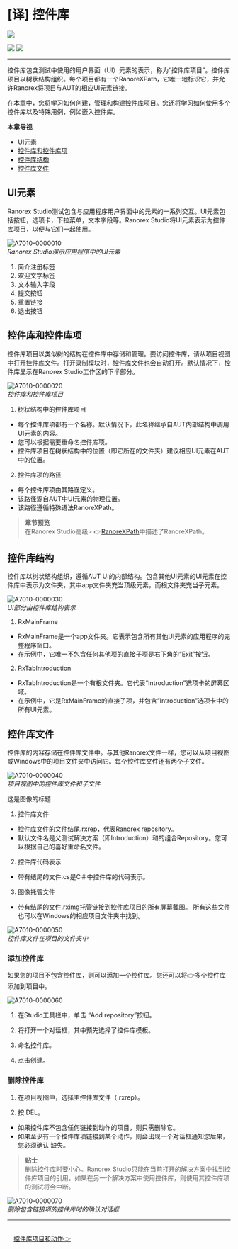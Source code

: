 # [译] 控件库


[![](https://img.shields.io/badge/OfficialPage-ClickMe-blue.svg?longCache=true&style=flat-square)][0]  

[![](https://img.shields.io/badge/Translator-TaylorTaurus-42B983.svg?longCache=true&style=flat-square)](https://github.com/taylortaurus) 
![](https://img.shields.io/badge/TranslateTime-2019年9月9日-green.svg?longCache=true&style=flat-square)


---
控件库包含测试中使用的用户界面（UI）元素的表示，称为“控件库项目”。控件库项目以树状结构组织。每个项目都有一个RanoreXPath，它唯一地标识它，并允许Ranorex将项目与AUT的相应UI元素链接。

在本章中，您将学习如何创建，管理和构建控件库项目。您还将学习如何使用多个控件库以及特殊用例，例如嵌入控件库。

**本章导视**
- [UI元素](#UI元素)
- [控件库和控件库项](#控件库和控件库项)
- [控件库结构](#控件库结构)
- [控件库文件](#控件库文件)

## **UI元素**
Ranorex Studio测试包含与应用程序用户界面中的元素的一系列交互。UI元素包括按钮，选项卡，下拉菜单，文本字段等。Ranorex Studio将UI元素表示为控件库项目，以便与它们一起使用。

![A7010-0000010](https://gitee.com/taylortaurus/RX_UserGuide_GitBook_Picbed/raw/master/Repository/A7010-0000010.png)       
*Ranorex Studio演示应用程序中的UI元素*

1. 简介注册标签
2. 欢迎文字标签 
3. 文本输入字段
4. 提交按钮
5. 重置链接
6. 退出按钮


## **控件库和控件库项**
控件库项目以类似树的结构在控件库中存储和管理。要访问控件库，请从项目视图中打开控件库文件。打开录制模块时，控件库文件也会自动打开。默认情况下，控件库显示在Ranorex Studio工作区的下半部分。

![A7010-0000020](https://gitee.com/taylortaurus/RX_UserGuide_GitBook_Picbed/raw/master/Repository/A7010-0000020.png)   
*控件库和控件库项目*

1. 树状结构中的控件库项目

- 每个控件库项都有一个名称。默认情况下，此名称继承自AUT内部结构中调用UI元素的内容。
- 您可以根据需要重命名控件库项。
- 控件库项目在树状结构中的位置（即它所在的文件夹）建议相应UI元素在AUT中的位置。


2. 控件库项的路径

- 每个控件库项由其路径定义。
- 该路径源自AUT中UI元素的物理位置。
- 该路径遵循特殊语法RanoreXPath。


>**章节预览**   
在Ranorex Studio高级> 👉[RanoreXPath][1]中描述了RanoreXPath。

## **控件库结构**
控件库以树状结构组织，遵循AUT UI的内部结构。包含其他UI元素的UI元素在控件库中表示为文件夹，其中app文件夹充当顶级元素，而根文件夹充当子元素。

![A7010-0000030](https://gitee.com/taylortaurus/RX_UserGuide_GitBook_Picbed/raw/master/Repository/A7010-0000030.png)     
*UI部分由控件库结构表示*

1. RxMainFrame
- RxMainFrame是一个app文件夹。它表示包含所有其他UI元素的应用程序的完整程序窗口。
- 在示例中，它唯一不包含任何其他项的直接子项是右下角的“Exit”按钮。
2. RxTabIntroduction
- RxTabIntroduction是一个有根文件夹。它代表“Introduction”选项卡的屏幕区域。
- 在示例中，它是RxMainFrame的直接子项，并包含“Introduction”选项卡中的所有UI元素。


## **控件库文件**
控件库的内容存储在控件库文件中。与其他Ranorex文件一样，您可以从项目视图或Windows中的项目文件夹中访问它。每个控件库文件还有两个子文件。

![A7010-0000040](https://gitee.com/taylortaurus/RX_UserGuide_GitBook_Picbed/raw/master/Repository/A7010-0000040.png)     
*项目视图中的控件库文件和子文件*

这是图像的标题

1. 控件库文件
- 控件库文件的文件结尾.rxrep，代表Ranorex repository。
- 默认文件名是父测试解决方案（即Introduction）和的组合Repository。您可以根据自己的喜好重命名文件。


2. 控件库代码表示
- 带有结尾的文件.cs是C＃中控件库的代码表示。


3. 图像托管文件

- 带有结尾的文件.rximg托管链接到控件库项目的所有屏幕截图。
所有这些文件也可以在Windows的相应项目文件夹中找到。

![A7010-0000050](https://gitee.com/taylortaurus/RX_UserGuide_GitBook_Picbed/raw/master/Repository/A7010-0000050.png)       
*控件库文件在项目的文件夹中*

### **添加控件库**
如果您的项目不包含控件库，则可以添加一个控件库。您还可以将👉多个控件库添加到项目中。

![A7010-0000060](https://gitee.com/taylortaurus/RX_UserGuide_GitBook_Picbed/raw/master/Repository/A7010-0000060.png)

1. 在Studio工具栏中，单击 “Add repository”按钮。

2. 将打开一个对话框，其中预先选择了控件库模板。

3. 命名控件库。

4. 点击创建。



### **删除控件库**
1. 在项目视图中，选择主控件库文件（.rxrep）。

2. 按 DEL。

- 如果控件库不包含任何链接到动作的项目，则只需删除它。
- 如果至少有一个控件库项链接到某个动作，则会出现一个对话框通知您后果，您必须确认 缺失。


>**贴士**        
删除控件库时要小心。Ranorex Studio只能在当前打开的解决方案中找到控件库项目的引用。如果在另一个解决方案中使用控件库，则使用其控件库项的测试将会中断。

![A7010-0000070](https://gitee.com/taylortaurus/RX_UserGuide_GitBook_Picbed/raw/master/Repository/A7010-0000070.png)           
*删除包含链接项的控件库时的确认对话框*


 ---
 &emsp;&emsp;&emsp;&emsp;&emsp;&emsp;&emsp;&emsp;&emsp;&emsp;&emsp;&emsp;&emsp;&emsp;&emsp;&emsp;&emsp;&emsp;&emsp;&emsp;&emsp;&emsp;&emsp;&emsp;&emsp;&emsp;&emsp;&emsp;&emsp;&emsp;&emsp;&emsp;&emsp;&emsp;&emsp;&emsp;&emsp;[控件库项目和动作👉][2]


[0]: https://www.ranorex.com/help/latest/ranorex-studio-fundamentals/repository/introduction/
[1]:.\ranorex-studio-advanced\ranorexpath\introduction.html
[2]:.\repository-items-actions.html

